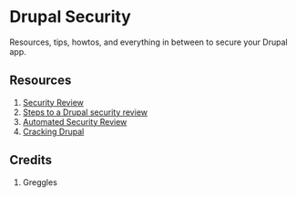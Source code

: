 # Drupal Security
Resources, tips, howtos, and everything in between to secure your Drupal app.

Resources
---------
1. [Security Review](https://www.drupal.org/project/security_review)
2. [Steps to a Drupal security review](http://crackingdrupal.com/node/71)
3. [Automated Security Review](http://crackingdrupal.com/node/70)
4. [Cracking Drupal](http://crackingdrupal.com/)

Credits
-------
1. Greggles

